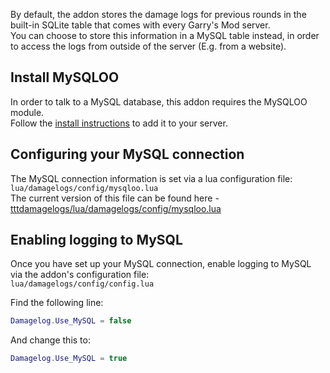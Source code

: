 By default, the addon stores the damage logs for previous rounds in the built-in SQLite table that comes with every Garry's Mod server.<br>
You can choose to store this information in a MySQL table instead, in order to access the logs from outside of the server (E.g. from a website).


## Install MySQLOO
In order to talk to a MySQL database, this addon requires the MySQLOO module.<br>
Follow the [install instructions](https://github.com/FredyH/MySQLOO#install-instructions) to add it to your server.

## Configuring your MySQL connection
The MySQL connection information is set via a lua configuration file: `lua/damagelogs/config/mysqloo.lua`<br>
The current version of this file can be found here - [tttdamagelogs/lua/damagelogs/config/mysqloo.lua](https://github.com/BadgerCode/tttdamagelogs/blob/master/lua/damagelogs/config/mysqloo.lua)


## Enabling logging to MySQL
Once you have set up your MySQL connection, enable logging to MySQL via the addon's configuration file:<br>
`lua/damagelogs/config/config.lua`

Find the following line:<br>
```lua
Damagelog.Use_MySQL = false
```

And change this to:<br>
```lua
Damagelog.Use_MySQL = true
```
